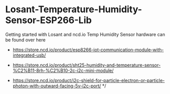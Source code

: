 # Losant-Temperature-Humidity-Sensor-ESP266-Lib
Getting started with Losant and ncd.io Temp Humidity Sensor
hardware can be found over here
 * https://store.ncd.io/product/esp8266-iot-communication-module-with-integrated-usb/
 
 * https://store.ncd.io/product/sht25-humidity-and-temperature-sensor-%C2%B11-8rh-%C2%B10-2c-i2c-mini-module/
 
 * https://store.ncd.io/product/i2c-shield-for-particle-electron-or-particle-photon-with-outward-facing-5v-i2c-port/
 */
